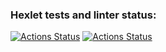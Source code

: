 ### Hexlet tests and linter status:
[![Actions Status](https://github.com/svetlanaevgrafova/rails-project-lvl1/workflows/hexlet-check/badge.svg)](https://github.com/svetlanaevgrafova/rails-project-lvl1/actions)
[![Actions Status](https://github.com/svetlanaevgrafova/rails-project-lvl1/workflows/linter/badge.svg)](https://github.com/svetlanaevgrafova/rails-project-lvl1/actions)
